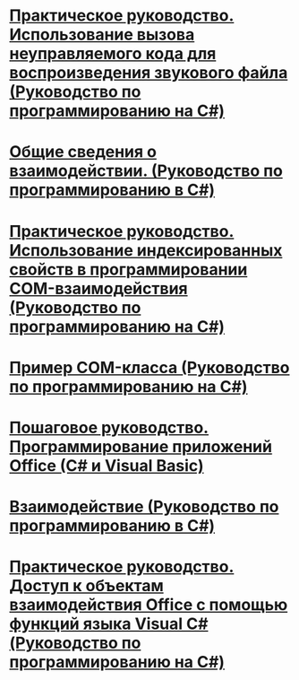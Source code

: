 # [Практическое руководство. Использование вызова неуправляемого кода для воспроизведения звукового файла (Руководство по программированию на C#)](how-to-use-platform-invoke-to-play-a-wave-file.md)
# [Общие сведения о взаимодействии. (Руководство по программированию в C#)](interoperability-overview.md)
# [Практическое руководство. Использование индексированных свойств в программировании COM-взаимодействия (Руководство по программированию на C#)](how-to-use-indexed-properties-in-com-interop-rogramming.md)
# [Пример COM-класса (Руководство по программированию на C#)](example-com-class.md)
# [Пошаговое руководство. Программирование приложений Office (C# и Visual Basic)](walkthrough-office-programming.md)
# [Взаимодействие (Руководство по программированию в C#)](interoperability.md)
# [Практическое руководство. Доступ к объектам взаимодействия Office с помощью функций языка Visual C# (Руководство по программированию на C#)](how-to-access-office-onterop-objects.md)
